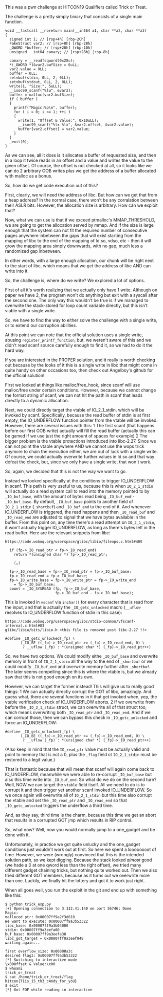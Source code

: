 This was a pwn challenge at HITCON19 Qualifiers called Trick or Treat.

The challenge is a pretty simply binary that consists of a single main function.

```
void __fastcall __noreturn main(__int64 a1, char **a2, char **a3)
{
  signed int i; // [rsp+4h] [rbp-2Ch]
  FakeStruct var2; // [rsp+8h] [rbp-28h]
  _QWORD *buffer; // [rsp+20h] [rbp-10h]
  unsigned __int64 canary; // [rsp+28h] [rbp-8h]

  canary = __readfsqword(0x28u);
  *(_OWORD *)&var2.bufSize = 0uLL;
  var2.value = 0LL;
  buffer = 0LL;
  setvbuf(stdin, 0LL, 2, 0LL);
  setvbuf(stdout, 0LL, 2, 0LL);
  write(1, "Size:", 5uLL);
  __isoc99_scanf("%lu", &var2);
  buffer = malloc(var2.bufSize);
  if ( buffer )
  {
    printf("Magic:%p\n", buffer);
    for ( i = 0; i <= 1; ++i )
    {
      write(1, "Offset & Value:", 0x10uLL);
      __isoc99_scanf("%lx %lx", &var2.offset, &var2.value);
      buffer[var2.offset] = var2.value;
    }
  }
  _exit(0);
}
```

As we can see, all it does is it allocates a buffer of requested size, and then
in a loop it twice reads in an offset and a value and writes the value to the given
offset. Of course, the offset is not checked at all, so it looks like we can do 2
arbitrary OOB writes plus we get the address of a buffer allocated with malloc as a bonus.


So, how do we get code execution out of this?

First, clearly, we will need the address of libc. But how can we get that from a heap address?
In the normal case, there won't be any corralation between their ASLR bits. However, the allocation
size is arbitrary. How can we exploit that?

Now, what we can use is that if we exceed ptmalloc's MMAP_THRESHOLD, we are going
to get the allocation served by mmap. And if the size is large enough that the system
can not fit the required number of consecutive pages anywhere inbetween the gaps that
will exist starting from the mapping of libc to the end of the mapping of ld.so, vdso,
etc - then it will grow the mapping area simply downwards, with no gap, much less a
randomized gap inbetween.

In other words, with a large enough allocation, our chunk will be right next to the start
of libc, which means that we get the address of libc AND can write into it.

So, the challenge is, where do we write? We explored a lot of options.

First of all it's worth realizing that we actually only have 1 write. Although
on paper we have 2, the program won't do anything but exit with a syscall after
the second one. The only way this wouldn't be true is if we managed to overwrite
the stack-stored for loop count variable directly, but this isn't viable with
a single write.

So, we have to find the way to either solve the challenge with a single write,
or to extend our corruption abilities.

At this point we can note that the official solution uses a single write, abusing
`register_printf_function`, but, we weren't aware of this and we didn't read scanf
source carefully enough to find it, so we had to do it the hard way.

If you are interested in the PROPER solution, and it really is worth checking out
because by the looks of it this is a single write in libc that might come in quite
handy on other occasions too, then check out Angelboy's github for the official solution!

First we looked at things like malloc/free_hook, since scanf will use malloc/free
under certain conditions. However, because we cannot change the format string of
scanf, we can not hit the path in scanf that leads directly to a dynamic allocation.

Next, we could directly target the vtable of IO_2_1_stdin, which will be invoked by scanf.
Specifically, because the read buffer of stdin is at first empty, the IO_UNDERFLOW function
pointer from the vtable will be invoked. However, there are several issues with this:
1 The first scanf (that happens before our first OOB write) actually will fill the read buffer
(actually this can be gamed if we use just the right amount of spaces for example)
2 The bigger problem is the vtable protections introduced into libc-2.27. Since we can not point
the vtable anywhere AND we cannot use the wops trick anymore to chain the execution either, we
are out of luck with a single write. Of course, we could actually overwrite further values in ld.so
and that way defeat the check, but, since we only have a single write, that won't work.

So, again, we decided that this is not the way we want to go.

Instead we looked specifically at the conditions to trigger IO_UNDERFLOW in scanf. This path is
very useful to us, because this is when `IO_2_1_stdin` will actually do a read system call to
read into the memory pointed to by `_IO_buf_base`, with the amount of bytes read being
`_IO_buf_end` - `_IO_buf_base`. By default, `_IO_buf_base` points to another field of `IO_2_1_stdin`
(`_shortbuf`) and `_IO_buf_end` to the end of it. And whenever IO_UNDERFLOW is triggered, the read
happens and then `_IO_read_buf` and `_IO_read_end` are adjusted to signal that we have bytes
available in the buffer. From this point on, any time there's a read attempt on `IO_2_1_stdin`,
it won't actually trigger IO_UNDERFLOW, as long as there's bytes left in
the read buffer. Here are the relevant snippets from libc:

```
https://code.woboq.org/userspace/glibc/libio/fileops.c.html#489

  if (fp->_IO_read_ptr < fp->_IO_read_end)
    return *(unsigned char *) fp->_IO_read_ptr;

    (…)

  fp->_IO_read_base = fp->_IO_read_ptr = fp->_IO_buf_base;
  fp->_IO_read_end = fp->_IO_buf_base;
  fp->_IO_write_base = fp->_IO_write_ptr = fp->_IO_write_end
    = fp->_IO_buf_base;
  count = _IO_SYSREAD (fp, fp->_IO_buf_base,
                       fp->_IO_buf_end - fp->_IO_buf_base);
```

This is invoked in `vscanf` via `inchar()` for every character that is read from the input,
and that is actually the `_IO_getc_unlocked` macro (`__uflow` resolves to IO_UNDERFLOW function
of stdin in this case):

```
https://code.woboq.org/userspace/glibc/stdio-common/vfscanf-internal.c.html#83
glibc/libio/bits/libio.h <this file is removed post libc-2.27 !!>

#define _IO_getc_unlocked(_fp) \
       (_IO_BE ((_fp)->_IO_read_ptr >= (_fp)->_IO_read_end, 0) \
        ? __uflow (_fp) : *(unsigned char *) (_fp)->_IO_read_ptr++)
```

So, we have two options. We could modify eithe `_IO_buf_base` and overwrite memory in front of
`IO_2_1_stdin` all the way to the end of `_shortbuf` or we could modify `_IO_buf_end` and overwrite
memory further after `_shortbuf`. The later seems compelling since this is where the vtable is, but
we already saw that this is not good enough on its own.

However, we can target the former instead! This will give us to really good things:
1 We can actually directly corrupt the GOT of libc, amazingly. And guess what, there are several functions
in it that get invoked when, yep, the vtable verification check of IO_UNDERFLOW aborts.
2 If we overwrite from before the `_IO_2_1_stdin` struct, we can overwrite all of that struct too, which
means overwriting both `_IO_read_ptr` and `_IO_read_end`. And if we can corrupt those, then we can bypass this
check in `_IO_getc_unlocked` and force an IO_UNDERFLOW:

```
#define _IO_getc_unlocked(_fp) \
       (_IO_BE ((_fp)->_IO_read_ptr >= (_fp)->_IO_read_end, 0) \
        ? __uflow (_fp) : *(unsigned char *) (_fp)->_IO_read_ptr++)
```

(Also keep in mind that the `IO_read_ptr` value must be actually valid and point to memory that is not a 0,
plus the `_flag` field ot `IO_2_1_stdin` must be restored to a legit value.)

That is fantastic because that will mean that scanf will again come back to IO_UNDERFLOW, meanwhile we were
able to re-corrupt `_IO_buf_base` but also this time write into `_IO_buf_end`. So what do we do on the second
turn? Well, NOW we can target the `vtable` field itself. All we need to do is to corrupt it and then trigger
yet another scanf invoked IO_UNDERFLOW. So we once again will overwrite all of `IO_2_1_stdin` but this time
also corrupt the vtable and set the `_IO_read_ptr` and `_IO_read_end` so that `_IO_getc_unlocked` triggers
the underflow a third time.

And, as they say, third time is the charm, because this time we get an abort that results in a corrupted
GOT jmp which results in RIP control.

So, what now? Well, now you would normally jump to a one_gadget and be done with it.

Unfortunately, in practice we got quite unlucky and the one_gadget conditions just wouldn't work out at first.
So here we spent a loooooooot of time. However, we were (wrongly) convinced that this is the intended solution
path, so we kept digging. Because the stack looked _almost_ good (we hade a 0 at one qword less than the right
offset), we tried many different gadget chaining tricks, but nothing quite worked out. Then we also tried different
GOT members, because as it turns out we overwrite more than one. Luckily, we finally hit the lottery and got it
to work just right.

When all goes well, you run the exploit in the git and end up with something like this:

```
$ python trick_exp.py 
[+] Opening connection to 3.112.41.140 on port 56746: Done
Magic:
malloced ptr: 0x00007ff9a2f3d010
We want to execute: 0x00007ff9a3b53322
libc_base: 0x00007ff9a3b04000
stdin: 0x00007ff9a3eefa00
buf_base: 0x00007ff9a3eefa38
libc_got_target = 0x00007ff9a3eef048
waiting again...

first overflow_size: 0x00000a3c
desired flag2: 0x00007ff9a3b53322
[*] Switching to interactive mode
\x00Offset & Value:\x00
$ whoami
trick_or_treat
$ cat /home/trick_or_treat/flag
hitcon{T1is_i5_th3_c4ndy_for_yoU}
$ exit
[*] Got EOF while reading in interactive
```